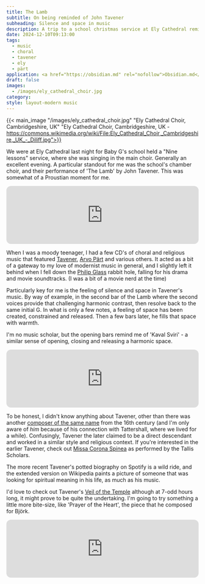 ```yaml
---
title: The Lamb
subtitle: On being reminded of John Tavener
subheading: Silence and space in music
description: A trip to a school christmas service at Ely Cathedral reminded me of the pleasure of choral music, particularly John Tavener.
date: 2024-12-10T09:13:00
tags:
  - music
  - choral
  - tavener
  - ely
  - pärt
application: <a href="https://obsidian.md" rel="nofollow">Obsidian.md</a>
draft: false
images:
  - /images/ely_cathedral_choir.jpg
category: 
style: layout-modern music
---
```

{{< main_image "/images/ely_cathedral_choir.jpg" "Ely Cathedral Choir, Cambridgeshire, UK" "Ely Cathedral Choir, Cambridgeshire, UK - https://commons.wikimedia.org/wiki/File:Ely_Cathedral_Choir,_Cambridgeshire,_UK_-_Diliff.jpg">}}

We were at Ely Cathedral last night for Baby G's school held a "Nine lessons" service, where she was singing in the main choir. Generally an excellent evening. A particular standout for me was the school's chamber choir, and their performance of  'The Lamb' by John Tavener. This was somewhat of a Proustian moment for me.

<!-- more -->


<iframe style="border-radius:12px" src="https://open.spotify.com/embed/track/6mJlwt6XPR6p3CD1JjaJq8?utm_source=generator&theme=0" width="100%" height="152" frameBorder="0" allowfullscreen="" allow="autoplay; clipboard-write; encrypted-media; fullscreen; picture-in-picture" loading="lazy"></iframe>

 When I was a moody teenager, I had a few CD's of choral and religious music that featured [Tavener](https://en.wikipedia.org/wiki/John_Tavener), [Arvo Pärt](https://en.wikipedia.org/wiki/Arvo_P%C3%A4rt) and various others. It acted as a bit of a gateway to my love of modernist music in general, and I slightly left it behind when I fell down the [Philip Glass](https://en.wikipedia.org/wiki/Philip_Glass) rabbit hole, falling for his drama and movie soundtracks. (I was a bit of a movie nerd at the time)

Particularly key for me is the feeling of silence and space in Tavener's music. By way of example, in the second bar of the Lamb where the second voices provide that challenging harmonic contrast, then resolve back to the same initial G. In what is only a few notes, a feeling of space has been created, constrained and released. Then a few bars later, he fills that space with warmth.

I'm no music scholar, but the opening bars remind me of 'Kaval Sviri' - a similar sense of opening, closing and releasing a harmonic space.

<iframe style="border-radius:12px" src="https://open.spotify.com/embed/track/6xemJUeG7BV9RA5eYUx8iH?utm_source=generator" width="100%" height="152" frameBorder="0" allowfullscreen="" allow="autoplay; clipboard-write; encrypted-media; fullscreen; picture-in-picture" loading="lazy"></iframe>

To be honest, I didn't know anything about Tavener, other than there was another [composer of the same name](https://en.wikipedia.org/wiki/John_Taverner) from the 16th century (and I'm only aware of _him_ because of his connection with Tattershall, where we lived for a while). Confusingly, Tavener the later claimed to be a direct descendant and worked in a similar style and religious context. If you're interested in the earlier Tavener, check out [Missa Corona Spinea](https://open.spotify.com/album/0O8NCvg9lqn5Uj5muqvtDr?si=dlKEme9QRuGiMqCicetYFw) as performed by the Tallis Scholars.

The more recent Tavener's potted biography on Spotify is a wild ride, and the extended version on Wikipedia paints a picture of someone that was looking for spiritual meaning in his life, as much as his music. 

I'd love to check out Tavener's [Veil of the Temple](https://open.spotify.com/album/4WeG3arDFUCNNRgyqLZYLj?si=EgT4jbCWRXeGukRQxVEgbA) although at 7-odd hours long, it might prove to be quite the undertaking. I'm going to try something a little more bite-size, like 'Prayer of the Heart', the piece that he composed for Björk. 

<iframe style="border-radius:12px" src="https://open.spotify.com/embed/track/2bHYsOpeteHapUSiwgjaDG?utm_source=generator" width="100%" height="152" frameBorder="0" allowfullscreen="" allow="autoplay; clipboard-write; encrypted-media; fullscreen; picture-in-picture" loading="lazy"></iframe>

